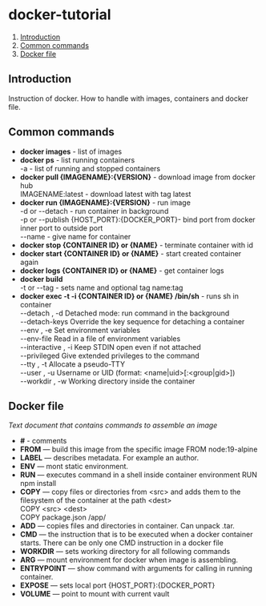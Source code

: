 # docker-tutorial

1. [Introduction](#introduction)
2. [Common commands](#common-commands)
3. [Docker file](#docker-file)


## Introduction

<p>
Instruction of docker. How to handle with images, containers and docker file.
</p>

## Common commands

- **docker images** - list of images
- **docker ps** - list running containers\
    -a - list of running and stopped containers
- **docker pull {IMAGENAME}:{VERSION}** - download image from docker hub\
  IMAGENAME:latest - download latest with tag latest
- **docker run {IMAGENAME}:{VERSION}** - run image\
    -d or --detach - run container in background\
    -p or --publish {HOST_PORT}:{DOCKER_PORT}- bind port from docker inner port to outside port\
    --name - give name for container
- **docker stop {CONTAINER ID} or {NAME}** - terminate container with id
- **docker start {CONTAINER ID} or {NAME}** - start created container again 
- **docker logs {CONTAINER ID} or {NAME}** - get container logs
- **docker build**\
    -t or --tag - sets name and optional tag name:tag
- **docker exec -t -i {CONTAINER ID} or {NAME} /bin/sh** - runs sh in container\
  --detach , -d 		Detached mode: run command in the background\
  --detach-keys 		Override the key sequence for detaching a container\
  --env , -e 		Set environment variables\
  --env-file 		Read in a file of environment variables\
  --interactive , -i 		Keep STDIN open even if not attached\
  --privileged 		Give extended privileges to the command\
  --tty , -t 		Allocate a pseudo-TTY\
  --user , -u 		Username or UID (format: <name|uid>[:<group|gid>])\
  --workdir , -w 		Working directory inside the container

## Docker file
<p><i>Text document that contains commands to assemble an image </i></p>

- **\#** - comments
- **FROM** — build this image from the specific image
    FROM node:19-alpine
- **LABEL** — describes metadata. Fоr example an author.
- **ENV** — mont static environment.
- **RUN** — executes command in a shell inside container environment
    RUN npm install
- **COPY** — copy files or directories from \<src> and adds them to the filesystem of the container at the path \<dest>\
    COPY \<src> \<dest>\
    COPY package.json /app/
- **ADD** — copies files and directories in container. Can unpack .tar.
- **CMD** — the instruction that is to be executed when a docker container starts. There can be only one CMD instruction in a docker file
- **WORKDIR** — sets working directory for all following commands
- **ARG** — mount environment for docker when image is assembling.
- **ENTRYPOINT** — show command with arguments for calling in running container.
- **EXPOSE** — sets local port
    {HOST_PORT}:{DOCKER_PORT}
- **VOLUME** — point to mount with current vault
